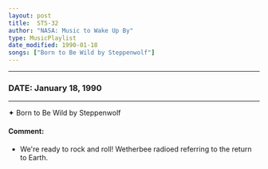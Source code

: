 ```yaml
---
layout: post
title:  STS-32
author: "NASA: Music to Wake Up By"
type: MusicPlaylist
date_modified: 1990-01-18
songs: ["Born to Be Wild by Steppenwolf"]
---
```


----
### DATE: January 18, 1990
----
✦ Born to Be Wild by Steppenwolf

#### Comment:
* We're ready to rock and roll! Wetherbee radioed referring to the return to Earth.



<br/>
<center>
	<a target="_blank"
	   href="https://twitter.com/intent/tweet?hashtags=Space,NASA,Playlist,NASAWakeupCalls,SpaceProgram&text={{ page.author}}, '{{ page.songs.first }}' {{ page.title }}, {{ page.date | date: '%B %d, %Y' }}. {{ site.url }}{{ page.url }}&via=nasawakeupcalls"><i class="fab fa-twitter" alt="Tweet this page" style="font-size: 1.3em;"></i></a>
	&nbsp; 	<i class="fas fa-user-astronaut" style="font-size: 1.5em;"></i> &nbsp;
    <a type="amzn" search="'Born to Be Wild by Steppenwolf'" category="popular music">
    <i class="fab fa-amazon" style="font-size: 1.3em;"></i></a>
</center>
